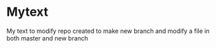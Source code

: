 # Mytext
My text to modify 
repo created to make new branch and modify a file in both master and new branch
